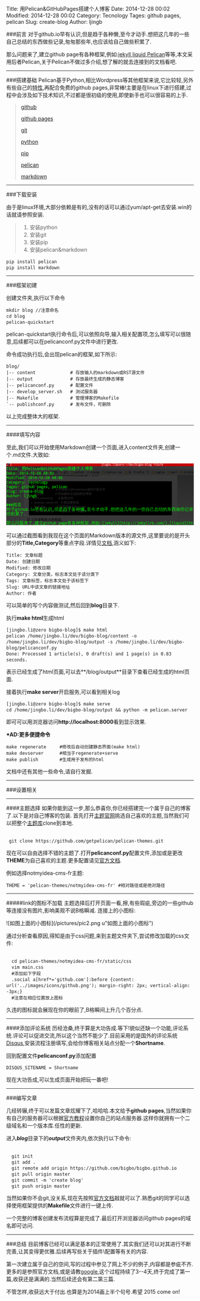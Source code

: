Title: 用Pelican&GitHubPages搭建个人博客
Date: 2014-12-28 00:02
Modified: 2014-12-28 00:02
Category: Tecnology
Tages: github pages, pelican
Slug: create-blog
Author: ljingb

###前言
对于github.io早有认识,但是趋于各种懒,至今才动手.想把这几年的一些自己总结的东西做些记录,匆匆那些年,也应该给自己做些积累了.

那么问题来了,建立github page有各种框架,例如:[jekyll](http://jekyllrb.com/),[liquid](https://github.com/Shopify/liquid/wiki/Liquid-for-Designers),[Pelican](http://pelican-docs-zh-cn.readthedocs.org/en/latest/)等等,本文采用后者Pelican,关于Pelican不做过多介绍,想了解的就去连接到的文档看吧.

* * *

###搭建基础
Pelican基于Python,相比Wordpress等其他框架来说,它比较轻,另外有些自己的[特性](http://docs.getpelican.com/en/3.3.0/#features),再配合免费的github pages,非常棒!主要是在linux下进行搭建,过程中会涉及如下技术知识,不过都是很初级的使用,即使新手也可以很容易的上手.

> [github][1]
> 
> [github pages][2]
> 
> [git][3]
> 
> [python][4]
> 
> [pip][5]
> 
> [pelican][6]
> 
> [markdown][7]

  [1]: https://github.com
  [2]: https://pages.github.com
  [3]: http://git-scm.com/blog/2010/06/09/pro-git-zh.html
  [4]: http://www.python.org
  [5]: https://pypi.python.org/pypi/pip
  [6]: http://pelican-docs-zh-cn.readthedocs.org/en/latest
  [7]: http://wowubuntu.com/markdown/

* * *

###下载安装

由于是linux环境,大部分依赖是有的,没有的话可以通过yum/apt-get去安装.win的话就请参照安装.

> 1. 安装python
> 2. 安装git
> 3. 安装pip
> 4. 安装pelican&markdown    

    pip install pelican
    pip install markdown

- - -

###框架初建

创建文件夹,执行以下命令

    mkdir blog //注意命名
    cd blog
    pelican-quickstart

pelican-quickstart执行命令后,可以依照向导,输入相关配置项,怎么填写可以很随意,后续都可以在pelicanconf.py文件中进行更改.

命令成功执行后,会出现pelican的框架,如下所示:
    
    blog/
    |-- content             # 存放输入的markdown或RST源文件
    |-- output              # 存放最终生成的静态博客
    |-- pelicanconf.py      # 配置文件
    |-- develop_server.sh   # 测试服务器
    |-- Makefile            # 管理博客的Makefile
    `-- publishconf.py      # 发布文件，可删除

以上完成整体大的框架.

- - -

####填写内容

至此,我们可以开始使用Markdown创建一个页面,进入content文件夹,创建一个.md文件.大致如:

![Alt text](/pictures/pic1.png)

可以通过截图看到我现在这个页面的Markdown版本的源文件,这里要说的是开头部分的**Title,Category**等重点字段.详情见[文档](http://pelican-docs-zh-cn.readthedocs.org/en/latest/getting_started.html#pelican),涵义如下:

    Title: 文章标题
    Date: 创建日期
    Modified: 修改日期
    Category: 文章分类，标志本文处于该分类下
    Tags: 文章标签，标志本文处于该标签下
    Slug: URL中该文章的链接地址
    Author: 作者
    
可以简单的写个内容做测试,然后回到**blog**目录下.

执行**make html**生成html

    [jingbo.li@zero bigbo-blog]$ make html 
    pelican /home/jingbo.li/dev/bigbo-blog/content -o /home/jingbo.li/dev/bigbo-blog/output -s /home/jingbo.li/dev/bigbo-blog/pelicanconf.py 
    Done: Processed 1 article(s), 0 draft(s) and 1 page(s) in 0.83 seconds.
    
表示已经生成了html页面,可以去**/blog/output**目录下查看已经生成的html页面.

接着执行**make server**开启服务,可以看到相关log

    [jingbo.li@zero bigbo-blog]$ make serve 
    cd /home/jingbo.li/dev/bigbo-blog/output && python -m pelican.server

即可可以用浏览器访问**http://localhost:8000**看到显示效果.

**\*AD:更多便捷命令**

    make regenerate     #修改后自动创建静态界面(make html)
    make devserver      #相当于regenerate+serve
    make publish        #生成用于发布的html
    
文档中还有其他一些命令,请自行发掘.

* * *

###设置相关

- - -

####主题选择
如果你能到这一步,那么恭喜你,你已经搭建完一个属于自己的博客了.以下是对自己博客的包装.
首先打开[主题官网](http://www.pelicanthemes.com/)挑选自己喜欢的主题,当然我们可以把整个[主题库](https://github.com/getpelican/pelican-themes)clone到本地.

```

 git clone https://github.com/getpelican/pelican-themes.git

```

现在可以自由选择不错的主题了.打开**pelicanconf.py**配置文件,添加或是更改**THEME**为自己喜欢的主题.更多配置请见[官方文档](http://pelican-docs-zh-cn.readthedocs.org/en/latest/settings.html#id20).

例如选择notmyidea-cms-fr主题:

    THEME = 'pelican-themes/notmyidea-cms-fr' #相对路径或是绝对路径

* * *

#####link的图标不加载
主题选择后打开页面一看,擦,有些瑕疵,旁边的一些github等连接没有图片,影响美观不说B格瞬减.
连接上的小图标:

![如图上面的小图标](/pictures/pic2.png u"如图上面的小图标")

通过分析查看原因,得知是由于css问题,来到主题文件夹下,尝试修改加载的css文件:

```

  cd pelican-themes/notmyidea-cms-fr/static/css
  vim main.css
  #添加如下字段
  .social a[href*='github.com']:before {content: url('../images/icons/github.png'); margin-right: 2px; vertical-align: -3px;}
  #注意在相应位置放上图标

```

久违的图标就会展现在你的眼前了,B格瞬间上升几个百分点.

* * *

####添加评论系统
历经沧桑,终于算是大功告成.等下!貌似还缺一个功能,评论系统.评论可以促进交流,所以这个当然不能少了.目前采用的是国外的评论系统[Disqus](https://disqus.com/),安装流程注册填写,会给你博客相关站点分配一个**Shortname**.

回到配置文件**pelicanconf.py**添加配置

    DISQUS_SITENAME = Shortname

现在大功告成,可以生成页面开始把玩一番吧!

* * *

###编写文章

几经转辗,终于可以发篇文章炫耀下了,哈哈哈.本文给予**github pages**,当然如果你有自己的服务器可以根据[官方教程](https://help.github.com/articles/creating-pages-with-the-automatic-generator/)设置你自己的站点服务器.这样你就拥有一个二级域名和一个版本库.任性的更新.

进入***blog***目录下的***output***文件夹内,依次执行以下命令:

```

  git init
  git add .
  git remote add origin https://github.com/bigbo/bigbo.github.io
  git pull origin master
  git commit -m 'create blog'
  git push origin master

```

当然如果你不会git,没关系,现在先按照[官方文档](http://www.git-scm.com/book/zh/v1)敲就可以了.熟悉git的同学可以选择使用框架提供的**Makefile**文件进行一键上传.

一个完整的博客创建发布流程算是完成了.最后打开浏览器访问github pages的域名即可访问.

* * *

###总结
目前博客已经可以满足基本的正常使用了.其实我们还可以对其进行不断完善,让其变得更优雅.后续再写些关于插件\配置等有关的内容.

第一次建立属于自己的空间,写的过程中参见了网上不少的例子,内容都是参疵不齐.更多的是参照官方文档,或是请教[google](http://google.com),这个过程持续了3--4天,终于完成了第一篇,收获还是满满的.当然后续还会有第二第三篇.

不管怎样,收获远大于付出.也算是为2014画上半个句号.希望 2015 come on!






